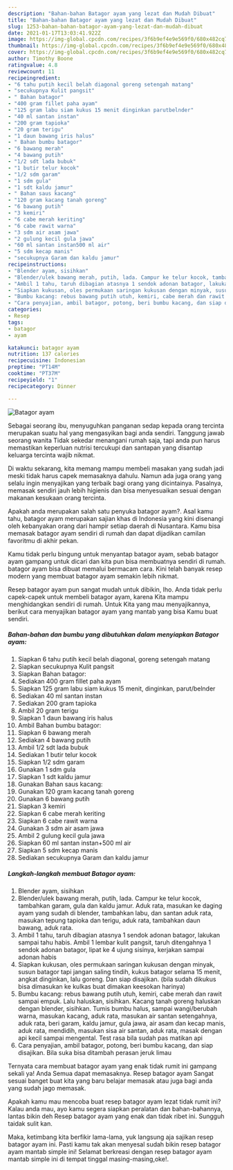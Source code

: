 ```yaml
---
description: "Bahan-bahan Batagor ayam yang lezat dan Mudah Dibuat"
title: "Bahan-bahan Batagor ayam yang lezat dan Mudah Dibuat"
slug: 1253-bahan-bahan-batagor-ayam-yang-lezat-dan-mudah-dibuat
date: 2021-01-17T13:03:41.922Z
image: https://img-global.cpcdn.com/recipes/3f6b9ef4e9e569f0/680x482cq70/batagor-ayam-foto-resep-utama.jpg
thumbnail: https://img-global.cpcdn.com/recipes/3f6b9ef4e9e569f0/680x482cq70/batagor-ayam-foto-resep-utama.jpg
cover: https://img-global.cpcdn.com/recipes/3f6b9ef4e9e569f0/680x482cq70/batagor-ayam-foto-resep-utama.jpg
author: Timothy Boone
ratingvalue: 4.8
reviewcount: 11
recipeingredient:
- "6 tahu putih kecil belah diagonal goreng setengah matang"
- "secukupnya Kulit pangsit"
- " Bahan batagor"
- "400 gram fillet paha ayam"
- "125 gram labu siam kukus 15 menit dinginkan parutbelnder"
- "40 ml santan instan"
- "200 gram tapioka"
- "20 gram terigu"
- "1 daun bawang iris halus"
- " Bahan bumbu batagor"
- "6 bawang merah"
- "4 bawang putih"
- "1/2 sdt lada bubuk"
- "1 butir telur kocok"
- "1/2 sdm garam"
- "1 sdm gula"
- "1 sdt kaldu jamur"
- " Bahan saus kacang"
- "120 gram kacang tanah goreng"
- "6 bawang putih"
- "3 kemiri"
- "6 cabe merah keriting"
- "6 cabe rawit warna"
- "3 sdm air asam jawa"
- "2 gulung kecil gula jawa"
- "60 ml santan instan500 ml air"
- "5 sdm kecap manis"
- "secukupnya Garam dan kaldu jamur"
recipeinstructions:
- "Blender ayam, sisihkan"
- "Blender/ulek bawang merah, putih, lada. Campur ke telur kocok, tambahkan garam, gula dan kaldu jamur. Aduk rata, masukan ke daging ayam yang sudah di blender, tambahkan labu, dan santan aduk rata, masukan tepung tapioka dan terigu, aduk rata, tambahkan daun bawang, aduk rata."
- "Ambil 1 tahu, taruh dibagian atasnya 1 sendok adonan batagor, lakukan sampai tahu habis. Ambil 1 lembar kulit pangsit, taruh ditengahnya 1 sendok adonan batagor, lipat ke 4 ujung sisinya, kerjakan sampai adonan habis"
- "Siapkan kukusan, oles permukaan saringan kukusan dengan minyak, susun batagor tapi jangan saling tindih, kukus batagor selama 15 menit, angkat dinginkan, lalu goreng. Dan siap disajikan. (bila sudah dikukus bisa dimasukan ke kulkas buat dimakan keesokan harinya)"
- "Bumbu kacang: rebus bawang putih utuh, kemiri, cabe merah dan rawit sampai empuk. Lalu haluskan, sisihkan. Kacang tanah goreng haluskan dengan blender, sisihkan. Tumis bumbu halus, sampai wangi/berubah warna, masukan kacang, aduk rata, masukan air santan setengahnya, aduk rata, beri garam, kaldu jamur, gula jawa, air asam dan kecap manis, aduk rata, mendidih, masukan sisa air santan, aduk rata, masak dengan api kecil sampai mengental. Test rasa bila sudah pas matikan api"
- "Cara penyajian, ambil batagor, potong, beri bumbu kacang, dan siap disajikan. Bila suka bisa ditambah perasan jeruk limau"
categories:
- Resep
tags:
- batagor
- ayam

katakunci: batagor ayam 
nutrition: 137 calories
recipecuisine: Indonesian
preptime: "PT14M"
cooktime: "PT37M"
recipeyield: "1"
recipecategory: Dinner

---
```



![Batagor ayam](https://img-global.cpcdn.com/recipes/3f6b9ef4e9e569f0/680x482cq70/batagor-ayam-foto-resep-utama.jpg)

Sebagai seorang ibu, menyuguhkan panganan sedap kepada orang tercinta merupakan suatu hal yang mengasyikan bagi anda sendiri. Tanggung jawab seorang  wanita Tidak sekedar menangani rumah saja, tapi anda pun harus memastikan keperluan nutrisi tercukupi dan santapan yang disantap keluarga tercinta wajib nikmat.

Di waktu  sekarang, kita memang mampu membeli masakan yang sudah jadi meski tidak harus capek memasaknya dahulu. Namun ada juga orang yang selalu ingin menyajikan yang terbaik bagi orang yang dicintainya. Pasalnya, memasak sendiri jauh lebih higienis dan bisa menyesuaikan sesuai dengan makanan kesukaan orang tercinta. 



Apakah anda merupakan salah satu penyuka batagor ayam?. Asal kamu tahu, batagor ayam merupakan sajian khas di Indonesia yang kini disenangi oleh kebanyakan orang dari hampir setiap daerah di Nusantara. Kamu bisa memasak batagor ayam sendiri di rumah dan dapat dijadikan camilan favoritmu di akhir pekan.

Kamu tidak perlu bingung untuk menyantap batagor ayam, sebab batagor ayam gampang untuk dicari dan kita pun bisa membuatnya sendiri di rumah. batagor ayam bisa dibuat memalui bermacam cara. Kini telah banyak resep modern yang membuat batagor ayam semakin lebih nikmat.

Resep batagor ayam pun sangat mudah untuk dibikin, lho. Anda tidak perlu capek-capek untuk membeli batagor ayam, karena Kita mampu menghidangkan sendiri di rumah. Untuk Kita yang mau menyajikannya, berikut cara menyajikan batagor ayam yang mantab yang bisa Kamu buat sendiri.

<!--inarticleads1-->

##### Bahan-bahan dan bumbu yang dibutuhkan dalam menyiapkan Batagor ayam:

1. Siapkan 6 tahu putih kecil belah diagonal, goreng setengah matang
1. Siapkan secukupnya Kulit pangsit
1. Siapkan  Bahan batagor:
1. Sediakan 400 gram fillet paha ayam
1. Siapkan 125 gram labu siam kukus 15 menit, dinginkan, parut/belnder
1. Sediakan 40 ml santan instan
1. Sediakan 200 gram tapioka
1. Ambil 20 gram terigu
1. Siapkan 1 daun bawang iris halus
1. Ambil  Bahan bumbu batagor:
1. Siapkan 6 bawang merah
1. Sediakan 4 bawang putih
1. Ambil 1/2 sdt lada bubuk
1. Sediakan 1 butir telur kocok
1. Siapkan 1/2 sdm garam
1. Gunakan 1 sdm gula
1. Siapkan 1 sdt kaldu jamur
1. Gunakan  Bahan saus kacang:
1. Gunakan 120 gram kacang tanah goreng
1. Gunakan 6 bawang putih
1. Siapkan 3 kemiri
1. Siapkan 6 cabe merah keriting
1. Siapkan 6 cabe rawit warna
1. Gunakan 3 sdm air asam jawa
1. Ambil 2 gulung kecil gula jawa
1. Siapkan 60 ml santan instan+500 ml air
1. Siapkan 5 sdm kecap manis
1. Sediakan secukupnya Garam dan kaldu jamur




<!--inarticleads2-->

##### Langkah-langkah membuat Batagor ayam:

1. Blender ayam, sisihkan
1. Blender/ulek bawang merah, putih, lada. Campur ke telur kocok, tambahkan garam, gula dan kaldu jamur. Aduk rata, masukan ke daging ayam yang sudah di blender, tambahkan labu, dan santan aduk rata, masukan tepung tapioka dan terigu, aduk rata, tambahkan daun bawang, aduk rata.
1. Ambil 1 tahu, taruh dibagian atasnya 1 sendok adonan batagor, lakukan sampai tahu habis. Ambil 1 lembar kulit pangsit, taruh ditengahnya 1 sendok adonan batagor, lipat ke 4 ujung sisinya, kerjakan sampai adonan habis
1. Siapkan kukusan, oles permukaan saringan kukusan dengan minyak, susun batagor tapi jangan saling tindih, kukus batagor selama 15 menit, angkat dinginkan, lalu goreng. Dan siap disajikan. (bila sudah dikukus bisa dimasukan ke kulkas buat dimakan keesokan harinya)
1. Bumbu kacang: rebus bawang putih utuh, kemiri, cabe merah dan rawit sampai empuk. Lalu haluskan, sisihkan. Kacang tanah goreng haluskan dengan blender, sisihkan. Tumis bumbu halus, sampai wangi/berubah warna, masukan kacang, aduk rata, masukan air santan setengahnya, aduk rata, beri garam, kaldu jamur, gula jawa, air asam dan kecap manis, aduk rata, mendidih, masukan sisa air santan, aduk rata, masak dengan api kecil sampai mengental. Test rasa bila sudah pas matikan api
1. Cara penyajian, ambil batagor, potong, beri bumbu kacang, dan siap disajikan. Bila suka bisa ditambah perasan jeruk limau




Ternyata cara membuat batagor ayam yang enak tidak rumit ini gampang sekali ya! Anda Semua dapat memasaknya. Resep batagor ayam Sangat sesuai banget buat kita yang baru belajar memasak atau juga bagi anda yang sudah jago memasak.

Apakah kamu mau mencoba buat resep batagor ayam lezat tidak rumit ini? Kalau anda mau, ayo kamu segera siapkan peralatan dan bahan-bahannya, lantas bikin deh Resep batagor ayam yang enak dan tidak ribet ini. Sungguh taidak sulit kan. 

Maka, ketimbang kita berfikir lama-lama, yuk langsung aja sajikan resep batagor ayam ini. Pasti kamu tak akan menyesal sudah bikin resep batagor ayam mantab simple ini! Selamat berkreasi dengan resep batagor ayam mantab simple ini di tempat tinggal masing-masing,oke!.

